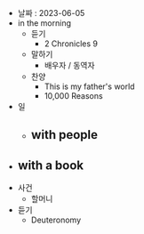 - 날짜 : 2023-06-05
- in the morning
	- 듣기
		- 2 Chronicles 9
	- 말하기
		-  배우자 / 동역자 
	- 찬양
		- This is my father's world
		- 10,000 Reasons
- 일
	- with people
		- 
- with a book
	- 
- 사건
	- 할머니 
- 듣기
	- Deuteronomy 
